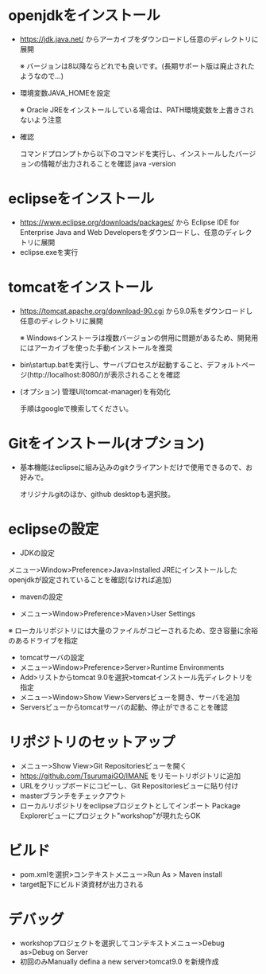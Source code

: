 # openjdkをインストール
 - https://jdk.java.net/ からアーカイブをダウンロードし任意のディレクトリに展開
   
   ※ バージョンは8以降ならどれでも良いです。(長期サポート版は廃止されたようなので...)
   
 - 環境変数JAVA_HOMEを設定
   
   ※ Oracle JREをインストールしている場合は、PATH環境変数を上書きされないよう注意

 - 確認
   
   コマンドプロンプトから以下のコマンドを実行し、インストールしたバージョンの情報が出力されることを確認
	java -version
 
# eclipseをインストール
 - https://www.eclipse.org/downloads/packages/ から Eclipse IDE for Enterprise Java and Web Developersをダウンロードし、任意のディレクトリに展開
 - eclipse.exeを実行

# tomcatをインストール
 - https://tomcat.apache.org/download-90.cgi から9.0系をダウンロードし任意のディレクトリに展開
 
   ※ Windowsインストーラは複数バージョンの併用に問題があるため、開発用にはアーカイブを使った手動インストールを推奨

 - bin\startup.batを実行し、サーバプロセスが起動すること、デフォルトページ(http://localhost:8080/)が表示されることを確認

 - (オプション) 管理UI(tomcat-manager)を有効化
 
   手順はgoogleで検索してください。

# Gitをインストール(オプション)
 - 基本機能はeclipseに組み込みのgitクライアントだけで使用できるので、お好みで。
 
   オリジナルgitのほか、github desktopも選択肢。

# eclipseの設定
 - JDKの設定
 
  メニュー>Window>Preference>Java>Installed JREにインストールしたopenjdkが設定されていることを確認(なければ追加)
 
 - mavenの設定
 
  - メニュー>Window>Preference>Maven>User Settings
 
  ※ ローカルリポジトリには大量のファイルがコピーされるため、空き容量に余裕のあるドライブを指定
 - tomcatサーバの設定
  - メニュー>Window>Preference>Server>Runtime Environments
  - Add>リストからtomcat 9.0を選択>tomcatインストール先ディレクトリを指定
  - メニュー>Window>Show View>Serversビューを開き、サーバを追加
  - Serversビューからtomcatサーバの起動、停止ができることを確認

# リポジトリのセットアップ
 - メニュー>Show View>Git Repositoriesビューを開く
 - https://github.com/TsurumaiGO/IMANE をリモートリポジトリに追加
  - URLをクリップボードにコピーし、Git Repositoriesビューに貼り付け
 - masterブランチをチェックアウト
 - ローカルリポジトリをeclipseプロジェクトとしてインポート
   Package Explorerビューにプロジェクト"workshop"が現れたらOK

# ビルド
 - pom.xmlを選択>コンテキストメニュー>Run As > Maven install
 - target配下にビルド済資材が出力される

# デバッグ
 - workshopプロジェクトを選択してコンテキストメニュー>Debug as>Debug on Server
 - 初回のみManually defina a new server>tomcat9.0 を新規作成

